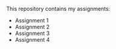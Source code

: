 This repository contains my assignments:
- Assignment 1
- Assignment 2
- Assignment 3
- Assignment 4
